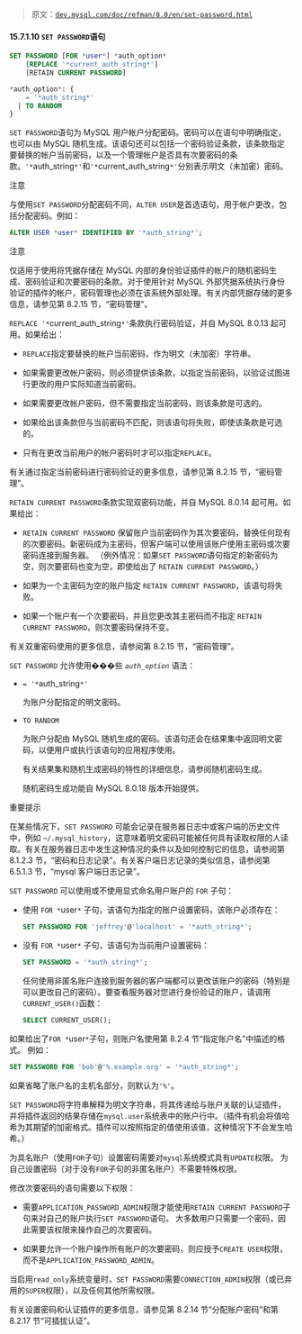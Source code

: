 > 原文：[`dev.mysql.com/doc/refman/8.0/en/set-password.html`](https://dev.mysql.com/doc/refman/8.0/en/set-password.html)

#### 15.7.1.10 `SET PASSWORD`语句

```sql
SET PASSWORD [FOR *user*] *auth_option*
    [REPLACE '*current_auth_string*']
    [RETAIN CURRENT PASSWORD]

*auth_option*: {
    = '*auth_string*'
  | TO RANDOM
}
```

`SET PASSWORD`语句为 MySQL 用户帐户分配密码。密码可以在语句中明确指定，也可以由 MySQL 随机生成。该语句还可以包括一个密码验证条款，该条款指定要替换的帐户当前密码，以及一个管理帐户是否具有次要密码的条款。`'*`auth_string`*'`和`'*`current_auth_string`*'`分别表示明文（未加密）密码。

注意

与使用`SET PASSWORD`分配密码不同，`ALTER USER`是首选语句，用于帐户更改，包括分配密码。例如：

```sql
ALTER USER *user* IDENTIFIED BY '*auth_string*';
```

注意

仅适用于使用将凭据存储在 MySQL 内部的身份验证插件的帐户的随机密码生成、密码验证和次要密码的条款。对于使用针对 MySQL 外部凭据系统执行身份验证的插件的帐户，密码管理也必须在该系统外部处理。有关内部凭据存储的更多信息，请参见第 8.2.15 节，“密码管理”。

`REPLACE '*`current_auth_string`*'`条款执行密码验证，并自 MySQL 8.0.13 起可用。如果给出：

+   `REPLACE`指定要替换的帐户当前密码，作为明文（未加密）字符串。

+   如果需要更改帐户密码，则必须提供该条款，以指定当前密码，以验证试图进行更改的用户实际知道当前密码。

+   如果需要更改帐户密码，但不需要指定当前密码，则该条款是可选的。

+   如果给出该条款但与当前密码不匹配，则该语句将失败，即使该条款是可选的。

+   只有在更改当前用户的帐户密码时才可以指定`REPLACE`。

有关通过指定当前密码进行密码验证的更多信息，请参见第 8.2.15 节，“密码管理”。

`RETAIN CURRENT PASSWORD`条款实现双密码功能，并自 MySQL 8.0.14 起可用。如果给出：

+   `RETAIN CURRENT PASSWORD` 保留账户当前密码作为其次要密码，替换任何现有的次要密码。新密码成为主密码，但客户端可以使用该账户使用主密码或次要密码连接到服务器。 （例外情况：如果`SET PASSWORD`语句指定的新密码为空，则次要密码也变为空，即使给出了 `RETAIN CURRENT PASSWORD`。）

+   如果为一个主密码为空的账户指定 `RETAIN CURRENT PASSWORD`，该语句将失败。

+   如果一个账户有一个次要密码，并且您更改其主密码而不指定 `RETAIN CURRENT PASSWORD`，则次要密码保持不变。

有关双重密码使用的更多信息，请参阅第 8.2.15 节，“密码管理”。

`SET PASSWORD` 允许使用���些 *`auth_option`* 语法：

+   `= '*`auth_string`*'`

    为账户分配指定的明文密码。

+   `TO RANDOM`

    为账户分配由 MySQL 随机生成的密码。该语句还会在结果集中返回明文密码，以便用户或执行该语句的应用程序使用。

    有关结果集和随机生成密码的特性的详细信息，请参阅随机密码生成。

    随机密码生成功能自 MySQL 8.0.18 版本开始提供。

重要提示

在某些情况下，`SET PASSWORD` 可能会记录在服务器日志中或客户端的历史文件中，例如 `~/.mysql_history`，这意味着明文密码可能被任何具有读取权限的人读取。有关在服务器日志中发生这种情况的条件以及如何控制它的信息，请参阅第 8.1.2.3 节，“密码和日志记录”。有关客户端日志记录的类似信息，请参阅第 6.5.1.3 节，“mysql 客户端日志记录”。

`SET PASSWORD` 可以使用或不使用显式命名用户账户的 `FOR` 子句：

+   使用 `FOR *`user`*` 子句，该语句为指定的账户设置密码，该账户必须存在：

    ```sql
    SET PASSWORD FOR 'jeffrey'@'localhost' = '*auth_string*';
    ```

+   没有 `FOR *`user`*` 子句，该语句为当前用户设置密码：

    ```sql
    SET PASSWORD = '*auth_string*';
    ```

    任何使用非匿名账户连接到服务器的客户端都可以更改该账户的密码（特别是可以更改自己的密码）。要查看服务器对您进行身份验证的账户，请调用`CURRENT_USER()`函数：

    ```sql
    SELECT CURRENT_USER();
    ```

如果给出了`FOR *`user`*`子句，则账户名使用第 8.2.4 节“指定账户名”中描述的格式。 例如：

```sql
SET PASSWORD FOR 'bob'@'%.example.org' = '*auth_string*';
```

如果省略了账户名的主机名部分，则默认为`'%'`。

`SET PASSWORD`将字符串解释为明文字符串，将其传递给与账户关联的认证插件，并将插件返回的结果存储在`mysql.user`系统表中的账户行中。（插件有机会将值哈希为其期望的加密格式。插件可以按照指定的值使用该值，这种情况下不会发生哈希。）

为具名账户（使用`FOR`子句）设置密码需要对`mysql`系统模式具有`UPDATE`权限。 为自己设置密码（对于没有`FOR`子句的非匿名账户）不需要特殊权限。

修改次要密码的语句需要以下权限：

+   需要`APPLICATION_PASSWORD_ADMIN`权限才能使用`RETAIN CURRENT PASSWORD`子句来对自己的账户执行`SET PASSWORD`语句。 大多数用户只需要一个密码，因此需要该权限来操作自己的次要密码。

+   如果要允许一个账户操作所有账户的次要密码，则应授予`CREATE USER`权限，而不是`APPLICATION_PASSWORD_ADMIN`。

当启用`read_only`系统变量时，`SET PASSWORD`需要`CONNECTION_ADMIN`权限（或已弃用的`SUPER`权限），以及任何其他所需权限。

有关设置密码和认证插件的更多信息，请参见第 8.2.14 节“分配账户密码”和第 8.2.17 节“可插拔认证”。
